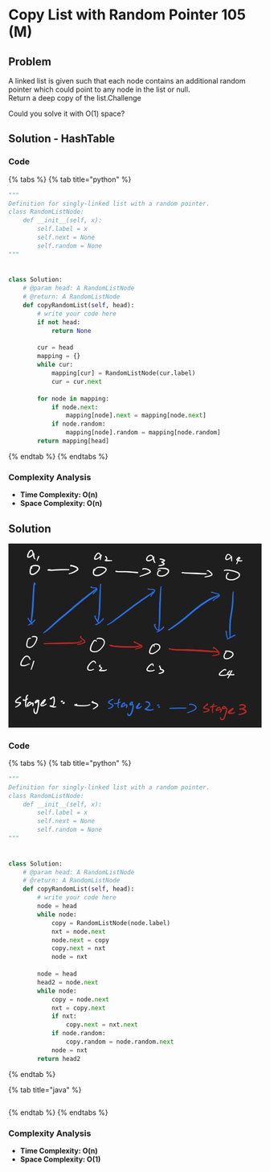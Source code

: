 # Copy List with Random Pointer 105 (M)

## Problem

A linked list is given such that each node contains an additional random pointer which could point to any node in the list or null.\
Return a deep copy of the list.Challenge

Could you solve it with O(1) space?

## Solution - HashTable

### Code

{% tabs %}
{% tab title="python" %}
```python
"""
Definition for singly-linked list with a random pointer.
class RandomListNode:
    def __init__(self, x):
        self.label = x
        self.next = None
        self.random = None
"""


class Solution:
    # @param head: A RandomListNode
    # @return: A RandomListNode
    def copyRandomList(self, head):
        # write your code here
        if not head:
            return None
        
        cur = head
        mapping = {}
        while cur:
            mapping[cur] = RandomListNode(cur.label)
            cur = cur.next
        
        for node in mapping:
            if node.next:
                mapping[node].next = mapping[node.next]
            if node.random:
                mapping[node].random = mapping[node.random]
        return mapping[head]
```
{% endtab %}
{% endtabs %}

### Complexity Analysis

* **Time Complexity: O(n)**
* **Space Complexity: O(n)**

## Solution&#x20;

![](<../../.gitbook/assets/Screen Shot 2021-05-06 at 1.18.45 AM.png>)

### Code

{% tabs %}
{% tab title="python" %}
```python
"""
Definition for singly-linked list with a random pointer.
class RandomListNode:
    def __init__(self, x):
        self.label = x
        self.next = None
        self.random = None
"""


class Solution:
    # @param head: A RandomListNode
    # @return: A RandomListNode
    def copyRandomList(self, head):
        # write your code here
        node = head
        while node:
            copy = RandomListNode(node.label)
            nxt = node.next
            node.next = copy
            copy.next = nxt
            node = nxt
        
        node = head
        head2 = node.next
        while node:
            copy = node.next
            nxt = copy.next
            if nxt:
                copy.next = nxt.next
            if node.random:
                copy.random = node.random.next
            node = nxt
        return head2
```
{% endtab %}

{% tab title="java" %}
```
```
{% endtab %}
{% endtabs %}

### Complexity Analysis

* **Time Complexity: O(n)**
* **Space Complexity: O(1)**

